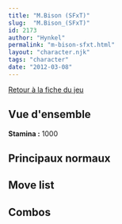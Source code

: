 ```yaml
---
title: "M.Bison (SFxT)"
slug:  "M.Bison_(SFxT)"
id: 2173
author: "Hynkel"
permalink: "m-bison-sfxt.html"
layout: "character.njk"
tags: "character"
date: "2012-03-08"
---
```


[Retour à la fiche du jeu](Street_Fighter_x_Tekken)

## Vue d'ensemble

**Stamina :** 1000

## Principaux normaux

## Move list

## Combos
